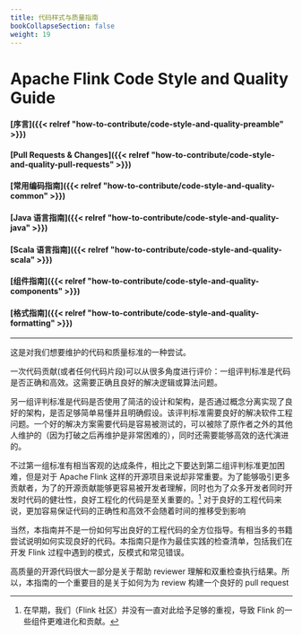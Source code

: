 ```yaml
---
title: 代码样式与质量指南
bookCollapseSection: false
weight: 19
---
```


# Apache Flink Code Style and Quality Guide

#### [序言]({{< relref "how-to-contribute/code-style-and-quality-preamble" >}})
#### [Pull Requests & Changes]({{< relref "how-to-contribute/code-style-and-quality-pull-requests" >}})
#### [常用编码指南]({{< relref "how-to-contribute/code-style-and-quality-common" >}})
#### [Java 语言指南]({{< relref "how-to-contribute/code-style-and-quality-java" >}})
#### [Scala 语言指南]({{< relref "how-to-contribute/code-style-and-quality-scala" >}})
#### [组件指南]({{< relref "how-to-contribute/code-style-and-quality-components" >}})
#### [格式指南]({{< relref "how-to-contribute/code-style-and-quality-formatting" >}})

<hr>

这是对我们想要维护的代码和质量标准的一种尝试。

一次代码贡献(或者任何代码片段)可以从很多角度进行评价：一组评判标准是代码是否正确和高效。这需要正确且良好的解决逻辑或算法问题。

另一组评判标准是代码是否使用了简洁的设计和架构，是否通过概念分离实现了良好的架构，是否足够简单易懂并且明确假设。该评判标准需要良好的解决软件工程问题。一个好的解决方案需要代码是容易被测试的，可以被除了原作者之外的其他人维护的（因为打破之后再维护是非常困难的），同时还需要能够高效的迭代演进的。

不过第一组标准有相当客观的达成条件，相比之下要达到第二组评判标准更加困难，但是对于 Apache Flink 这样的开源项目来说却非常重要。为了能够吸引更多贡献者，为了的开源贡献能够更容易被开发者理解，同时也为了众多开发者同时开发时代码的健壮性，良好工程化的代码是至关重要的。[^1] 对于良好的工程代码来说，更加容易保证代码的正确性和高效不会随着时间的推移受到影响

当然，本指南并不是一份如何写出良好的工程代码的全方位指导。有相当多的书籍尝试说明如何实现良好的代码。本指南只是作为最佳实践的检查清单，包括我们在开发 Flink 过程中遇到的模式，反模式和常见错误。

高质量的开源代码很大一部分是关于帮助 reviewer 理解和双重检查执行结果。所以，本指南的一个重要目的是关于如何为为 review 构建一个良好的 pull request

[^1]: 在早期，我们（Flink 社区）并没有一直对此给予足够的重视，导致 Flink 的一些组件更难进化和贡献。
